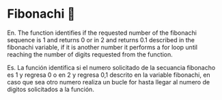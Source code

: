 # Fibonachi 💬

En.
The function identifies if the requested number of the fibonachi sequence is 1 and returns 0 or in 2 and returns 0.1 described in the fibonachi variable, if it is another number it performs a for loop until reaching the number of digits requested from the function.

Es.
La función identifica si el numero solicitado de la secuancia fibonacho es 1 y regresa 0 o en 2 y regresa 0,1 descrito en la variable fibonachi, en caso que sea otro numero realiza un bucle for hasta llegar al numero de digitos solicitados a la función.


